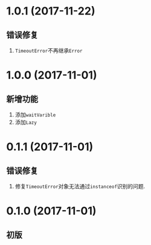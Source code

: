 # 1.0.1 (2017-11-22)

## 错误修复

1. `TimeoutError`不再继承`Error`

# 1.0.0 (2017-11-01)

## 新增功能

1. 添加`waitVarible`
2. 添加`Lazy`

# 0.1.1 (2017-11-01)

## 错误修复

1. 修复`TimeoutError`对象无法通过`instanceof`识别的问题.

# 0.1.0 (2017-11-01)

## 初版